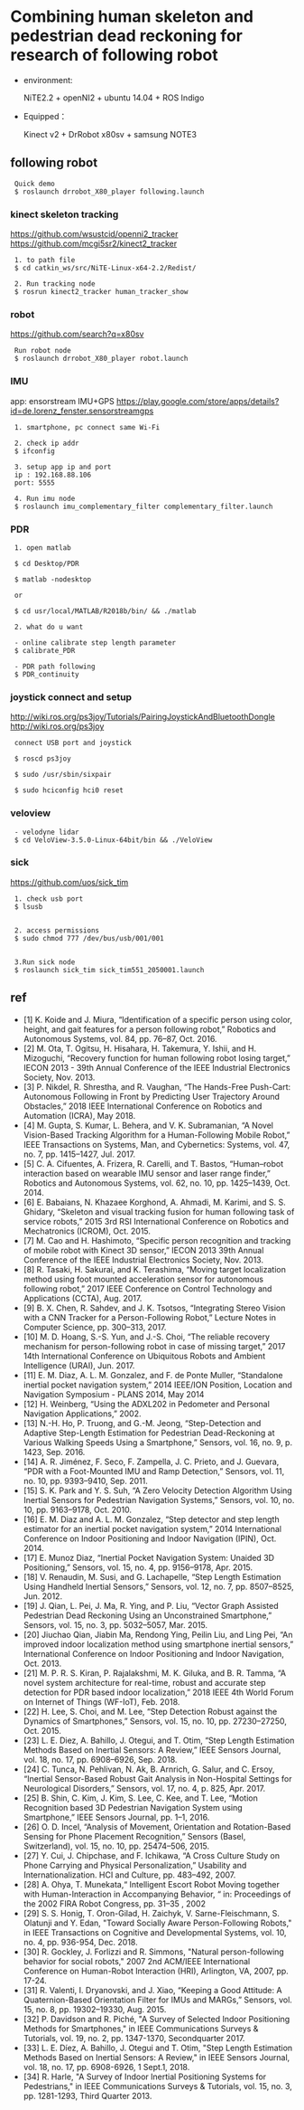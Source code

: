 # Combining human skeleton and pedestrian dead reckoning for research of following robot

- environment:

     NiTE2.2 + openNI2 + ubuntu 14.04 + ROS Indigo


- Equipped：

     Kinect v2 + DrRobot x80sv + samsung NOTE3


## following robot

     Quick demo
     $ roslaunch drrobot_X80_player following.launch

### kinect skeleton tracking
https://github.com/wsustcid/openni2_tracker
https://github.com/mcgi5sr2/kinect2_tracker

     1. to path file
     $ cd catkin_ws/src/NiTE-Linux-x64-2.2/Redist/
     
     2. Run tracking node
     $ rosrun kinect2_tracker human_tracker_show 


### robot
https://github.com/search?q=x80sv

     Run robot node
     $ roslaunch drrobot_X80_player robot.launch
     
### IMU
app: ensorstream IMU+GPS
https://play.google.com/store/apps/details?id=de.lorenz_fenster.sensorstreamgps


     1. smartphone, pc connect same Wi-Fi
     
     2. check ip addr
     $ ifconfig
     
     3. setup app ip and port
     ip : 192.168.88.106
     port: 5555
     
     4. Run imu node
     $ roslaunch imu_complementary_filter complementary_filter.launch  

### PDR

     1. open matlab

     $ cd Desktop/PDR

     $ matlab -nodesktop
     
     or

     $ cd usr/local/MATLAB/R2018b/bin/ && ./matlab

     2. what do u want
     
     - online calibrate step length parameter
     $ calibrate_PDR
     
     - PDR path following
     $ PDR_continuity

### joystick connect and setup
http://wiki.ros.org/ps3joy/Tutorials/PairingJoystickAndBluetoothDongle
http://wiki.ros.org/ps3joy

     connect USB port and joystick 

     $ roscd ps3joy

     $ sudo /usr/sbin/sixpair

     $ sudo hciconfig hci0 reset



### veloview

     - velodyne lidar
     $ cd VeloView-3.5.0-Linux-64bit/bin && ./VeloView




### sick
https://github.com/uos/sick_tim

     1. check usb port
     $ lsusb
     

     2. access permissions
     $ sudo chmod 777 /dev/bus/usb/001/001
     
     
     3.Run sick node
     $ roslaunch sick_tim sick_tim551_2050001.launch

## ref
- [1]  K. Koide and J. Miura, “Identification of a specific person using color, height, and gait features for a person following robot,” Robotics and Autonomous Systems, vol. 84, pp. 76–87, Oct. 2016. 
- [2]  M. Ota, T. Ogitsu, H. Hisahara, H. Takemura, Y. Ishii, and H. Mizoguchi, “Recovery function for human following robot losing target,” IECON 2013 - 39th Annual Conference of the IEEE Industrial Electronics Society, Nov. 2013.
- [3]  P. Nikdel, R. Shrestha, and R. Vaughan, “The Hands-Free Push-Cart: Autonomous Following in Front by Predicting User Trajectory Around Obstacles,” 2018 IEEE International Conference on Robotics and Automation (ICRA), May 2018.
- [4]  M. Gupta, S. Kumar, L. Behera, and V. K. Subramanian, “A Novel Vision-Based Tracking Algorithm for a Human-Following Mobile Robot,” IEEE Transactions on Systems, Man, and Cybernetics: Systems, vol. 47, no. 7, pp. 1415–1427, Jul. 2017.
- [5]  C. A. Cifuentes, A. Frizera, R. Carelli, and T. Bastos, “Human–robot interaction based on wearable IMU sensor and laser range finder,” Robotics and Autonomous Systems, vol. 62, no. 10, pp. 1425–1439, Oct. 2014.
- [6]  E. Babaians, N. Khazaee Korghond, A. Ahmadi, M. Karimi, and S. S. Ghidary, “Skeleton and visual tracking fusion for human following task of service robots,” 2015 3rd RSI International Conference on Robotics and Mechatronics (ICROM), Oct. 2015.
- [7]  M. Cao and H. Hashimoto, “Specific person recognition and tracking of mobile robot with Kinect 3D sensor,” IECON 2013 39th Annual Conference of the IEEE Industrial Electronics Society, Nov. 2013.
- [8]  R. Tasaki, H. Sakurai, and K. Terashima, “Moving target localization method using foot mounted acceleration sensor for autonomous following robot,” 2017 IEEE Conference on Control Technology and Applications (CCTA), Aug. 2017.
- [9]  B. X. Chen, R. Sahdev, and J. K. Tsotsos, “Integrating Stereo Vision with a CNN Tracker for a Person-Following Robot,” Lecture Notes in Computer Science, pp. 300–313, 2017.
- [10]  M. D. Hoang, S.-S. Yun, and J.-S. Choi, “The reliable recovery mechanism for person-following robot in case of missing target,” 2017 14th International Conference on Ubiquitous Robots and Ambient Intelligence (URAI), Jun. 2017.
- [11]  E. M. Diaz, A. L. M. Gonzalez, and F. de Ponte Muller, “Standalone inertial pocket navigation system,” 2014 IEEE/ION Position, Location and Navigation Symposium - PLANS 2014, May 2014
- [12]  H. Weinberg, “Using the ADXL202 in Pedometer and Personal Navigation Applications,” 2002.
- [13]  N.-H. Ho, P. Truong, and G.-M. Jeong, “Step-Detection and Adaptive Step-Length Estimation for Pedestrian Dead-Reckoning at Various Walking Speeds Using a Smartphone,” Sensors, vol. 16, no. 9, p. 1423, Sep. 2016.
- [14]  A. R. Jiménez, F. Seco, F. Zampella, J. C. Prieto, and J. Guevara, “PDR with a Foot-Mounted IMU and Ramp Detection,” Sensors, vol. 11, no. 10, pp. 9393–9410, Sep. 2011.
- [15]  S. K. Park and Y. S. Suh, “A Zero Velocity Detection Algorithm Using Inertial Sensors for Pedestrian Navigation Systems,” Sensors, vol. 10, no. 10, pp. 9163–9178, Oct. 2010.
- [16]  E. M. Diaz and A. L. M. Gonzalez, “Step detector and step length estimator for an inertial pocket navigation system,” 2014 International Conference on Indoor Positioning and Indoor Navigation (IPIN), Oct. 2014.
- [17]  E. Munoz Diaz, “Inertial Pocket Navigation System: Unaided 3D Positioning,” Sensors, vol. 15, no. 4, pp. 9156–9178, Apr. 2015.
- [18]  V. Renaudin, M. Susi, and G. Lachapelle, “Step Length Estimation Using Handheld Inertial Sensors,” Sensors, vol. 12, no. 7, pp. 8507–8525, Jun. 2012.
- [19]  J. Qian, L. Pei, J. Ma, R. Ying, and P. Liu, “Vector Graph Assisted Pedestrian Dead Reckoning Using an Unconstrained Smartphone,” Sensors, vol. 15, no. 3, pp. 5032–5057, Mar. 2015.
- [20]  Jiuchao Qian, Jiabin Ma, Rendong Ying, Peilin Liu, and Ling Pei, “An improved indoor localization method using smartphone inertial sensors,” International Conference on Indoor Positioning and Indoor Navigation, Oct. 2013.
- [21]  M. P. R. S. Kiran, P. Rajalakshmi, M. K. Giluka, and B. R. Tamma, “A novel system architecture for real-time, robust and accurate step detection for PDR based indoor localization,” 2018 IEEE 4th World Forum on Internet of Things (WF-IoT), Feb. 2018.
- [22]  H. Lee, S. Choi, and M. Lee, “Step Detection Robust against the Dynamics of Smartphones,” Sensors, vol. 15, no. 10, pp. 27230–27250, Oct. 2015.
- [23]  L. E. Diez, A. Bahillo, J. Otegui, and T. Otim, “Step Length Estimation Methods Based on Inertial Sensors: A Review,” IEEE Sensors Journal, vol. 18, no. 17, pp. 6908–6926, Sep. 2018.
- [24]  C. Tunca, N. Pehlivan, N. Ak, B. Arnrich, G. Salur, and C. Ersoy, “Inertial Sensor-Based Robust Gait Analysis in Non-Hospital Settings for Neurological Disorders,” Sensors, vol. 17, no. 4, p. 825, Apr. 2017.
- [25]  B. Shin, C. Kim, J. Kim, S. Lee, C. Kee, and T. Lee, “Motion Recognition based 3D Pedestrian Navigation System using Smartphone,” IEEE Sensors Journal, pp. 1–1, 2016.
- [26]  O. D. Incel, “Analysis of Movement, Orientation and Rotation-Based Sensing for Phone Placement Recognition,” Sensors (Basel, Switzerland), vol. 15, no. 10, pp. 25474–506, 2015.
- [27]  Y. Cui, J. Chipchase, and F. Ichikawa, “A Cross Culture Study on Phone Carrying and Physical Personalization,” Usability and Internationalization. HCI and Culture, pp. 483–492, 2007.
- [28]  A. Ohya, T. Munekata,“ Intelligent Escort Robot Moving together with Human-Interaction in Accompanying Behavior, “ in: Proceedings of the 2002 FIRA Robot Congress, pp. 31–35 , 2002
- [29]  S. S. Honig, T. Oron-Gilad, H. Zaichyk, V. Sarne-Fleischmann, S. Olatunji and Y. Edan, "Toward Socially Aware Person-Following Robots," in IEEE Transactions on Cognitive and Developmental Systems, vol. 10, no. 4, pp. 936-954, Dec. 2018.
- [30]  R. Gockley, J. Forlizzi and R. Simmons, "Natural person-following behavior for social robots," 2007 2nd ACM/IEEE International Conference on Human-Robot Interaction (HRI), Arlington, VA, 2007, pp. 17-24.
- [31]  R. Valenti, I. Dryanovski, and J. Xiao, “Keeping a Good Attitude: A Quaternion-Based Orientation Filter for IMUs and MARGs,” Sensors, vol. 15, no. 8, pp. 19302–19330, Aug. 2015.
- [32]  P. Davidson and R. Piché, "A Survey of Selected Indoor Positioning Methods for Smartphones," in IEEE Communications Surveys & Tutorials, vol. 19, no. 2, pp. 1347-1370, Secondquarter 2017.
- [33]  L. E. Díez, A. Bahillo, J. Otegui and T. Otim, "Step Length Estimation Methods Based on Inertial Sensors: A Review," in IEEE Sensors Journal, vol. 18, no. 17, pp. 6908-6926, 1 Sept.1, 2018.
- [34]  R. Harle, "A Survey of Indoor Inertial Positioning Systems for Pedestrians," in IEEE Communications Surveys & Tutorials, vol. 15, no. 3, pp. 1281-1293, Third Quarter 2013.
